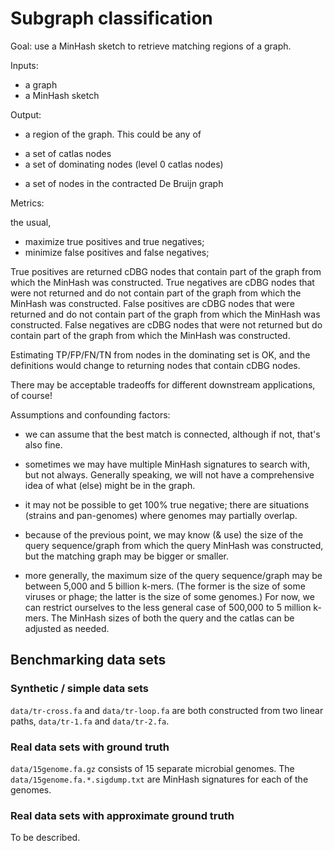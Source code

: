 # Subgraph classification

Goal: use a MinHash sketch to retrieve matching regions of a graph.

Inputs:

* a graph
* a MinHash sketch

Output:

* a region of the graph. This could be any of

 - a set of catlas nodes
 - a set of dominating nodes (level 0 catlas nodes)
 * a set of nodes in the contracted De Bruijn graph
 
Metrics:

the usual,

* maximize true positives and true negatives;
* minimize false positives and false negatives;

True positives are returned cDBG nodes that contain part of the graph
from which the MinHash was constructed.  True negatives are cDBG nodes
that were not returned and do not contain part of the graph from which
the MinHash was constructed.  False positives are cDBG nodes that were
returned and do not contain part of the graph from which the MinHash
was constructed. False negatives are cDBG nodes that were not returned
but do contain part of the graph from which the MinHash was
constructed.

Estimating TP/FP/FN/TN from nodes in the dominating set is OK, and the
definitions would change to returning nodes that contain cDBG nodes.

There may be acceptable tradeoffs for different downstream
applications, of course!

Assumptions and confounding factors:

* we can assume that the best match is connected, although if not, that's
  also fine.

* sometimes we may have multiple MinHash signatures to search with,
  but not always. Generally speaking, we will not have a comprehensive
  idea of what (else) might be in the graph.
  
* it may not be possible to get 100% true negative; there are
  situations (strains and pan-genomes) where genomes may partially
  overlap.
  
* because of the previous point, we may know (& use) the size of the
  query sequence/graph from which the query MinHash was constructed,
  but the matching graph may be bigger or smaller.
  
* more generally, the maximum size of the query sequence/graph may be
  between 5,000 and 5 billion k-mers.  (The former is the size of some
  viruses or phage; the latter is the size of some genomes.) For now,
  we can restrict ourselves to the less general case of 500,000 to 5
  million k-mers.  The MinHash sizes of both the query and the catlas
  can be adjusted as needed.

## Benchmarking data sets

### Synthetic / simple data sets

`data/tr-cross.fa` and `data/tr-loop.fa` are both constructed from two
linear paths, `data/tr-1.fa` and `data/tr-2.fa`.

### Real data sets with ground truth

`data/15genome.fa.gz` consists of 15 separate microbial genomes.  The
`data/15genome.fa.*.sigdump.txt` are MinHash signatures for each of
the genomes.

### Real data sets with approximate ground truth

To be described.
